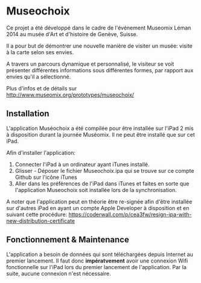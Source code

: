 Museochoix
==========

Ce projet a été développé dans le cadre de l'événement Museomix Léman 2014 au musée d'Art et d'histoire de Genève, Suisse.

Il a pour but de démontrer une nouvelle manière de visiter un musée: visite à la carte selon ses envies.

A travers un parcours dynamique et personnalisé, le visiteur se voit présenter différentes informations sous différentes formes, par rapport aux envies qu'il a sélectionné.

Plus d'infos et de détails sur http://www.museomix.org/prototypes/museochoix/


Installation
------------

L'application Muséochoix a été compilée pour être installée sur l'iPad 2 mis à disposition durant la journée Muséomix. Il ne peut être installé que sur cet iPad.

Afin d'installer l'application:

1. Connecter l'iPad à un ordinateur ayant iTunes installé.
2. Glisser - Déposer le fichier Museochoix.ipa qui se trouve sur ce compte Github sur l'icône iTunes
3. Aller dans les préférences de l'iPad dans iTunes et faites en sorte que l'application Museochoix soit installée lors de la synchronisation.

A noter que l'application peut en théorie être re-signée afin d'être installée sur d'autres iPad en ayant un compte Apple Developer à disposition et en suivant cette procédure: https://coderwall.com/p/cea3fw/resign-ipa-with-new-distribution-certificate


Fonctionnement & Maintenance
----------------------------

L'application a besoin de données qui sont téléchargées depuis Internet au premier lancement. Il faut donc **impératvement** avoir une connexion Wifi fonctionnelle sur l'iPad lors du premier lancement de l'application. Par la suite, aucune connexion n'est nécessaire.




